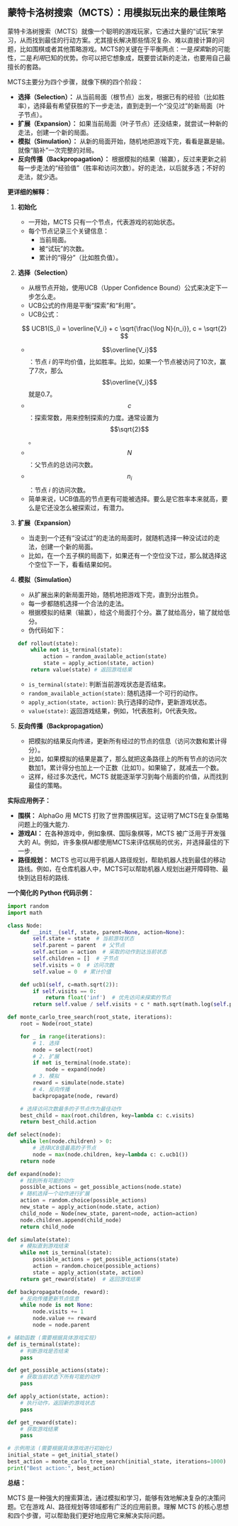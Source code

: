 ## 蒙特卡洛树搜索（MCTS）：用模拟玩出来的最佳策略

蒙特卡洛树搜索（MCTS）就像一个聪明的游戏玩家，它通过大量的“试玩”来学习，从而找到最佳的行动方案。尤其擅长解决那些情况复杂、难以直接计算的问题，比如围棋或者其他策略游戏。MCTS的关键在于平衡两点：一是*探索*新的可能性，二是*利用*已知的优势。你可以把它想象成，既要尝试新的走法，也要用自己最擅长的套路。

MCTS主要分为四个步骤，就像下棋的四个阶段：

*   **选择（Selection）：** 从当前局面（根节点）出发，根据已有的经验（比如胜率），选择最有希望获胜的下一步走法，直到走到一个“没见过”的新局面（叶子节点）。
*   **扩展（Expansion）：** 如果当前局面（叶子节点）还没结束，就尝试一种新的走法，创建一个新的局面。
*   **模拟（Simulation）：** 从新的局面开始，随机地把游戏下完，看看是赢是输。就像“脑补”一次完整的对局。
*   **反向传播（Backpropagation）：** 根据模拟的结果（输赢），反过来更新之前每一步走法的“经验值”（胜率和访问次数）。好的走法，以后就多选；不好的走法，就少选。

**更详细的解释：**

1.  **初始化**

    *   一开始，MCTS 只有一个节点，代表游戏的初始状态。
    *   每个节点记录三个关键信息：
        *   当前局面。
        *   被“试玩”的次数。
        *   累计的“得分”（比如胜负值）。
2.  **选择（Selection）**

    *   从根节点开始，使用UCB（Upper Confidence Bound）公式来决定下一步怎么走。
    *   UCB公式的作用是平衡“探索”和“利用”。
    *   UCB公式：

    $$
    UCB1(S_i) = \overline{V_i} + c \sqrt{\frac{\log N}{n_i}}, c = \sqrt{2}
    $$

    *   $$\overline{V_i}$$：节点 *i* 的平均价值，比如胜率。比如，如果一个节点被访问了10次，赢了7次，那么$$\overline{V_i}$$就是0.7。
    *   $$c$$：探索常数，用来控制探索的力度。通常设置为$$\sqrt{2}$$ 。
    *   $$N$$：父节点的总访问次数。
    *   $$n_i$$：节点 *i* 的访问次数。
    *   简单来说，UCB值高的节点更有可能被选择。要么是它胜率本来就高，要么是它还没怎么被探索过，有潜力。
3.  **扩展（Expansion）**

    *   当走到一个还有“没试过”的走法的局面时，就随机选择一种没试过的走法，创建一个新的局面。
    *   比如，在一个五子棋的局面下，如果还有一个空位没下过，那么就选择这个空位下一下，看看结果如何。
4.  **模拟（Simulation）**

    *   从扩展出来的新局面开始，随机地把游戏下完，直到分出胜负。
    *   每一步都随机选择一个合法的走法。
    *   根据模拟的结果（输赢），给这个局面打个分。赢了就给高分，输了就给低分。
    *   伪代码如下：

    ```python
    def rollout(state):
        while not is_terminal(state):
            action = random_available_action(state)
            state = apply_action(state, action)
        return value(state) # 返回游戏结果
    ```

    *   `is_terminal(state)`: 判断当前游戏状态是否结束。
    *   `random_available_action(state)`: 随机选择一个可行的动作。
    *   `apply_action(state, action)`: 执行选择的动作，更新游戏状态。
    *   `value(state)`:  返回游戏结果，例如，1代表胜利，0代表失败。
5.  **反向传播（Backpropagation）**

    *   把模拟的结果反向传递，更新所有经过的节点的信息（访问次数和累计得分）。
    *   比如，如果模拟的结果是赢了，那么就把这条路径上的所有节点的访问次数加1，累计得分也加上一个正数（比如1）。如果输了，就减去一个数。
    *   这样，经过多次迭代，MCTS 就能逐渐学习到每个局面的价值，从而找到最佳的策略。

**实际应用例子：**

*   **围棋：** AlphaGo 用 MCTS 打败了世界围棋冠军。这证明了MCTS在复杂策略问题上的强大能力.
*   **游戏AI：** 在各种游戏中，例如象棋、国际象棋等，MCTS 被广泛用于开发强大的 AI。例如，许多象棋AI都使用MCTS来评估棋局的优劣，并选择最佳的下一步.
*   **路径规划：** MCTS 也可以用于机器人路径规划，帮助机器人找到最佳的移动路线。例如，在仓库机器人中，MCTS可以帮助机器人规划出避开障碍物、最快到达目标的路线.

**一个简化的 Python 代码示例：**

```python
import random
import math

class Node:
    def __init__(self, state, parent=None, action=None):
        self.state = state  # 当前游戏状态
        self.parent = parent  # 父节点
        self.action = action  # 采取的动作到达当前状态
        self.children = []  # 子节点
        self.visits = 0  # 访问次数
        self.value = 0  # 累计价值

    def ucb1(self, c=math.sqrt(2)):
        if self.visits == 0:
            return float('inf')  # 优先访问未探索的节点
        return self.value / self.visits + c * math.sqrt(math.log(self.parent.visits) / self.visits)

def monte_carlo_tree_search(root_state, iterations):
    root = Node(root_state)

    for _ in range(iterations):
        # 1. 选择
        node = select(root)
        # 2. 扩展
        if not is_terminal(node.state):
            node = expand(node)
        # 3. 模拟
        reward = simulate(node.state)
        # 4. 反向传播
        backpropagate(node, reward)

    # 选择访问次数最多的子节点作为最佳动作
    best_child = max(root.children, key=lambda c: c.visits)
    return best_child.action

def select(node):
    while len(node.children) > 0:
        # 选择UCB值最高的子节点
        node = max(node.children, key=lambda c: c.ucb1())
    return node

def expand(node):
    # 找到所有可能的动作
    possible_actions = get_possible_actions(node.state)
    # 随机选择一个动作进行扩展
    action = random.choice(possible_actions)
    new_state = apply_action(node.state, action)
    child_node = Node(new_state, parent=node, action=action)
    node.children.append(child_node)
    return child_node

def simulate(state):
    # 模拟直到游戏结束
    while not is_terminal(state):
        possible_actions = get_possible_actions(state)
        action = random.choice(possible_actions)
        state = apply_action(state, action)
    return get_reward(state)  # 返回游戏结果

def backpropagate(node, reward):
    # 反向传播更新节点信息
    while node is not None:
        node.visits += 1
        node.value += reward
        node = node.parent

# 辅助函数 (需要根据具体游戏实现)
def is_terminal(state):
    # 判断游戏是否结束
    pass

def get_possible_actions(state):
    # 获取当前状态下所有可能的动作
    pass

def apply_action(state, action):
    # 执行动作，返回新的游戏状态
    pass

def get_reward(state):
    # 获取游戏结果
    pass

# 示例用法 (需要根据具体游戏进行初始化)
initial_state = get_initial_state()
best_action = monte_carlo_tree_search(initial_state, iterations=1000)
print("Best action:", best_action)
```

**总结：**

MCTS 是一种强大的搜索算法，通过模拟和学习，能够有效地解决复杂的决策问题。它在游戏 AI、路径规划等领域都有广泛的应用前景。理解 MCTS 的核心思想和四个步骤，可以帮助我们更好地应用它来解决实际问题。
